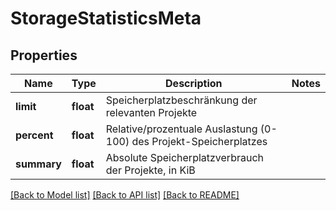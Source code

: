 # StorageStatisticsMeta

## Properties
Name | Type | Description | Notes
------------ | ------------- | ------------- | -------------
**limit** | **float** | Speicherplatzbeschränkung der relevanten Projekte | 
**percent** | **float** | Relative/prozentuale Auslastung (0-100) des Projekt-Speicherplatzes | 
**summary** | **float** | Absolute Speicherplatzverbrauch der Projekte, in KiB | 

[[Back to Model list]](../../README.md#documentation-for-models) [[Back to API list]](../../README.md#documentation-for-api-endpoints) [[Back to README]](../../README.md)

